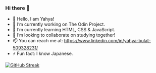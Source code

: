 ### Hi there 👋

- 👋 Hello, I am Yahya!
- 🔭 I’m currently working on The Odin Project.
- 🌱 I’m currently learning HTML, CSS & JavaScript.
- 👯 I’m looking to collaborate on studying together!
- 📫 You can reach me at: https://www.linkedin.com/in/yahya-bulat-509328231/
- ⚡ Fun fact: I know Japanese.

[![GitHub Streak](https://streak-stats.demolab.com/?user=Beatknife)](https://git.io/streak-stats)
